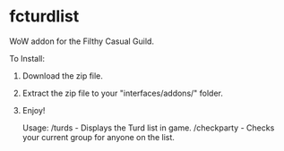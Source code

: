 # fcturdlist
WoW addon for the Filthy Casual Guild.

To Install:

1) Download the zip file.
2) Extract the zip file to your "interfaces/addons/" folder.
3) Enjoy!

   Usage:
   /turds - Displays the Turd list in game.
   /checkparty - Checks your current group for anyone on the list.
